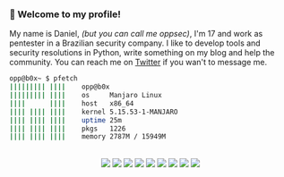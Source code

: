 ### 👋 Welcome to my profile!

My name is Daniel, *(but you can call me oppsec)*, I'm 17 and work as pentester in a Brazilian security company. I like to develop tools and security resolutions in Python, write something on my blog and help the community. You can reach me on [Twitter](https://twitter.com/opps3c) if you wan't to message me.

```sh
opp@b0x~ $ pfetch
||||||||| ||||    opp@b0x
||||||||| ||||    os     Manjaro Linux
||||      ||||    host   x86_64
|||| |||| ||||    kernel 5.15.53-1-MANJARO
|||| |||| ||||    uptime 25m
|||| |||| ||||    pkgs   1226
|||| |||| ||||    memory 2787M / 15949M
```

<br>

<div align="center">
  <img src="https://img.shields.io/badge/Python-2%20Years-lightblue?style=for-the-badge&logo=python">
  <img src="https://img.shields.io/badge/Git-2%20Years-critical?style=for-the-badge&logo=git">
  <img src="https://img.shields.io/badge/Github-2%20Years-black?style=for-the-badge&logo=github">
  <img src="https://img.shields.io/badge/Linux-2%20Years-lightyellow?style=for-the-badge&logo=linux">
  <img src="https://img.shields.io/badge/Docker-4%20Months-blue?style=for-the-badge&logo=docker">
  <img src="https://img.shields.io/badge/Jekyll-3%20Weeks-lightgreen?style=for-the-badge&logo=jekyll">
  <img src="https://img.shields.io/badge/Cybersecurity-1.5%20Years-purple?style=for-the-badge&logo=insomnia">
  <img src="https://img.shields.io/badge/HTML5-2%20Years-orange?style=for-the-badge&logo=html5">
  <img src="https://img.shields.io/badge/CSS3-1%20Year-white?style=for-the-badge&logo=css3">
</div>
